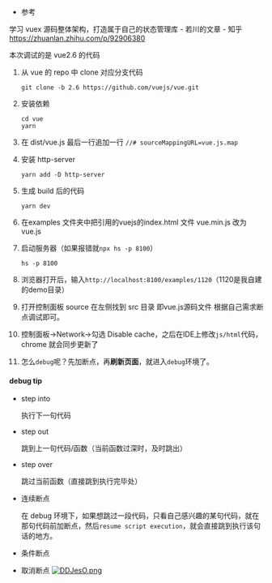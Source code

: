 * 参考

学习 vuex 源码整体架构，打造属于自己的状态管理库 - 若川的文章 - 知乎 https://zhuanlan.zhihu.com/p/92906380



本次调试的是 vue2.6 的代码

1. 从 vue 的 repo 中 clone 对应分支代码

   ```
   git clone -b 2.6 https://github.com/vuejs/vue.git
   ```

2. 安装依赖

   ```
   cd vue
   yarn
   ```

3.  在 dist/vue.js 最后一行追加一行 `//# sourceMappingURL=vue.js.map`

4. 安装 http-server

   ```
   yarn add -D http-server
   ```

5. 生成 build 后的代码

   ```
   yarn dev
   ```

6.  在examples 文件夹中把引用的vuejs的index.html 文件 vue.min.js 改为 vue.js

7. 启动服务器（如果报错就`npx hs -p 8100`）

   ```
   hs -p 8100 
   ```

8. 浏览器打开后，输入`http://localhost:8100/examples/1120`（1120是我自建的demo目录）

9. 打开控制面板 source 在左侧找到  src 目录 即vue.js源码文件 根据自己需求断点调试即可。

10. 控制面板->Network->勾选 Disable cache，之后在IDE上修改`js/html`代码，chrome 就会同步更新了
11. 怎么`debug`呢？先加断点，再**刷新页面**，就进入`debug`环境了。



#### debug tip

* step into

  执行下一句代码

* step out

  跳到上一句代码/函数（当前函数过深时，及时跳出）

* step over

  跳过当前函数（直接跳到执行完毕处）

* 连续断点

  在 debug 环境下，如果想跳过一段代码，只看自己感兴趣的某句代码，就在那句代码前加断点，然后`resume script execution`，就会直接跳到执行该句话的地方。

* 条件断点

* 取消断点
[![DDJesO.png](https://s3.ax1x.com/2020/11/27/DDJesO.png)](https://imgchr.com/i/DDJesO)




